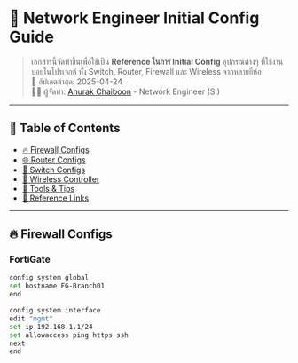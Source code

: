 # 📘 Network Engineer Initial Config Guide

> เอกสารนี้จัดทำขึ้นเพื่อใช้เป็น **Reference ในการ Initial Config** อุปกรณ์ต่างๆ ที่ใช้งานบ่อยในโปรเจกต์ ทั้ง Switch, Router, Firewall และ Wireless จากหลายยี่ห้อ  
> 📅 อัปเดตล่าสุด: 2025-04-24  
> 👨‍💻 ผู้จัดทำ: [Anurak Chaiboon](https://github.com/) - Network Engineer (SI)

---

## 📑 Table of Contents

- [🔥 Firewall Configs](#-firewall-configs)
- [🌐 Router Configs](#-router-configs)
- [🔀 Switch Configs](#-switch-configs)
- [📡 Wireless Controller](#-wireless-controller)
- [🔧 Tools & Tips](#-tools--tips)
- [📎 Reference Links](#-reference-links)

---

## 🔥 Firewall Configs

### FortiGate
```bash
config system global
set hostname FG-Branch01
end

config system interface
edit "mgmt"
set ip 192.168.1.1/24
set allowaccess ping https ssh
next
end
